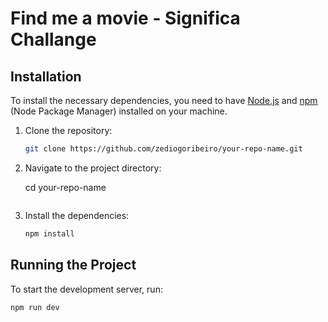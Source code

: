 # Find me a movie - Significa Challange

## Installation

To install the necessary dependencies, you need to have [Node.js](https://nodejs.org/) and [npm](https://www.npmjs.com/) (Node Package Manager) installed on your machine.

1. Clone the repository:

   ```bash
   git clone https://github.com/zediogoribeiro/your-repo-name.git
   ```

2. Navigate to the project directory:

   cd your-repo-name

   ```

   ```

3. Install the dependencies:

   ```bash
   npm install
   ```

## Running the Project

To start the development server, run:

```bash
npm run dev
```
